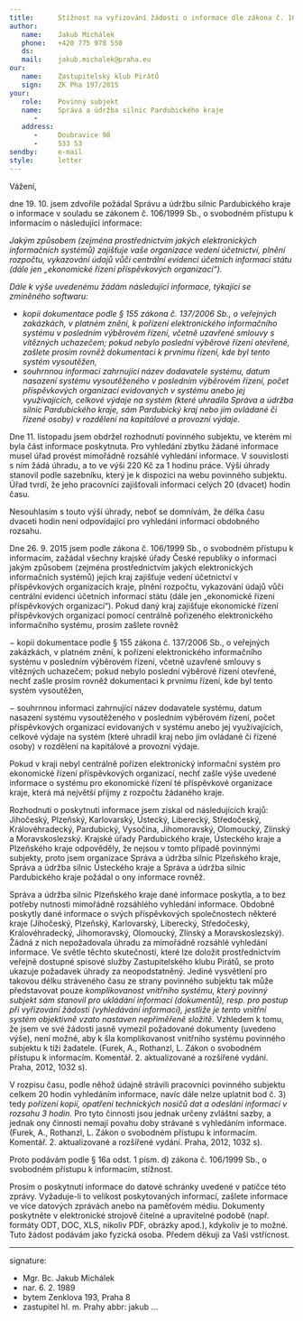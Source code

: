 ```yaml
---
title:      Stížnost na vyřizování žádosti o informace dle zákona č. 106/1999 Sb.
author:
   name:    Jakub Michálek
   phone:   +420 775 978 550
   ds:      
   mail:    jakub.michalek@praha.eu
our:
   name:    Zastupitelský klub Pirátů
   sign:    ZK Pha 197/2015
your:
   role:    Povinný subjekt
   name:    Správa a údržba silnic Pardubického kraje
      -     
   address:
      -     Doubravice 98 
      -     533 53
sendby:     e-mail
style:      letter
---
```


Vážení,

dne 19. 10. jsem zdvořile požádal Správu a údržbu silnic Pardubického kraje o informace v souladu se zákonem č. 106/1999 Sb., o svobodném přístupu k informacím o následující informace:

*Jakým způsobem (zejména prostřednictvím jakých elektronických informačních systémů) zajišťuje vaše organizace vedení účetnictví, plnění rozpočtu, vykazování údajů vůči centrální evidenci účetních informací státu (dále jen „ekonomické řízení příspěvkových organizací“).* 

*Dále k výše uvedenému žádám následující informace, týkající se zmíněného softwaru:*

* *kopii dokumentace podle § 155 zákona č. 137/2006 Sb., o veřejných zakázkách, v platném znění, k pořízení elektronického informačního systému v posledním výběrovém řízení, včetně uzavřené smlouvy s vítězných uchazečem; pokud nebylo poslední výběrové řízení otevřené, zašlete prosím rovněž dokumentaci k prvnímu řízení, kde byl tento systém vysoutěžen,*
* *souhrnnou informaci zahrnující název dodavatele systému, datum nasazení systému vysoutěženého v posledním výběrovém řízení, počet příspěvkových organizací evidovaných v systému anebo jej využívajících, celkové výdaje na systém (které uhradila Správa a údržba silnic Pardubického kraje, sám Pardubický kraj nebo jím ovládané či řízené osoby) v rozdělení na kapitálové a provozní výdaje.*

Dne 11. listopadu jsem obdržel rozhodnutí povinného subjektu, ve kterém mi byla část informace poskytnuta. Pro vyhledání zbytku žádané informace musel úřad provést mimořádně rozsáhlé vyhledání informace. V souvislosti s ním žádá úhradu, a to ve výši 220 Kč za 1 hodinu práce. Výši úhrady stanovil podle sazebníku, který je k dispozici na webu povinného subjektu. Úřad tvrdí, že jeho pracovníci zajišťovali informaci celých 20 (dvacet) hodin času.

Nesouhlasím s touto výší úhrady, neboť se domnívám, že délka času dvaceti hodin není odpovídající pro vyhledání informací obdobného rozsahu. 

Dne 26. 9. 2015 jsem podle zákona č. 106/1999 Sb., o svobodném přístupu k informacím, zažádal všechny krajské úřady České republiky o informaci jakým způsobem (zejména prostřednictvím jakých elektronických informačních systémů) jejich kraj zajišťuje vedení účetnictví v příspěvkových organizacích kraje, plnění rozpočtu, vykazování údajů vůči centrální evidenci účetních informací státu (dále
jen „ekonomické řízení příspěvkových organizací“). Pokud daný kraj zajišťuje ekonomické řízení příspěvkových organizací pomocí centrálně pořizeného elektronického informačního systému, prosím zašlete rovněž 

− kopii dokumentace podle § 155 zákona č. 137/2006 Sb., o veřejných zakázkách, v platném znění, k pořízení elektronického informačního systému v posledním výběrovém řízení, včetně uzavřené smlouvy s vítězných uchazečem; pokud nebylo poslední výběrové řízení otevřené, nechť zašle prosím rovněž dokumentaci k prvnímu řízení, kde byl tento systém vysoutěžen,

− souhrnnou informaci zahrnující název dodavatele systému, datum nasazení systému vysoutěženého v posledním výběrovém řízení, počet příspěvkových organizací evidovaných v systému anebo jej využívajících, celkové výdaje na systém (které uhradil kraj nebo jím ovládané či řízené osoby) v rozdělení na kapitálové a provozní výdaje.

Pokud v kraji nebyl centrálně pořízen elektronický informační systém pro ekonomické řízení příspěvkových organizací, nechť zašle výše uvedené informace o systému pro ekonomické řízení té příspěvkové organizace kraje, která má největší příjmy z rozpočtu žádaného kraje.

Rozhodnutí o poskytnutí informace jsem získal od následujících krajů: Jihočeský, Plzeňský, Karlovarský, Ústecký, Liberecký, Středočeský, Královéhradecký, Pardubický, Vysočina, Jihomoravský, Olomoucký, Zlínský a Moravskoslezský. Krajské úřady Pardubického kraje, Ústeckého kraje a Plzeňského kraje odpověděly, že nejsou v tomto případě povinnými subjekty, proto jsem organizace Správa a údržba silnic Plzeňského kraje, Správa a údržba silnic Ústeckého kraje a Správa a údržba silnic Pardubického kraje požádal o ony informace rovněž. 

Správa a údržba silnic Plzeňského kraje dané informace poskytla, a to bez potřeby nutnosti mimořádně rozsáhlého vyhledání informace. Obdobně poskytly dané informace o svých příspěvkových společnostech některé kraje (Jihočeský, Plzeňský, Karlovarský, Liberecký, Středočeský, Královéhradecký, Jihomoravský, Olomoucký, Zlínský a Moravskoslezský). Žádná z nich nepožadovala úhradu za mimořádně rozsáhlé vyhledání informace. Ve světle těchto skutečností, které lze doložit prostřednictvím veřejně dostupné spisové služby Zastupitelského klubu Pirátů, se proto ukazuje požadavek úhrady za neopodstatněný. Jediné vysvětlení pro takovou délku stráveného času ze strany povinného subjektu tak může představovat pouze *komplikovanost vnitřního systému, který povinný subjekt sám stanovil pro ukládání informací (dokumentů), resp. pro postup při vyřizování žádosti (vyhledávání informací), jestliže je tento vnitřní systém objektivně vzato nastaven nepřiměřeně složitě.* Vzhledem k tomu, že jsem ve své žádosti jasně vymezil požadované dokumenty (uvedeno výše), není možné, aby k šla komplikovanost vnitřního systému povinného subjektu k tíži žadatele. (Furek, A., Rothanzl, L. Zákon o svobodném přístupu k informacím. Komentář. 2. aktualizované a rozšířené vydání. Praha, 2012, 1032 s).

V rozpisu času, podle něhož údajně strávili pracovníci povinného subjektu celkem 20 hodin vyhledáním informace, navíc dále nelze uplatnit bod č. 3) tedy *pořízení kopií, opatření technických nosičů dat a odeslání informací v rozsahu 3 hodin.* Pro tyto činnosti jsou jednak určeny zvláštní sazby, a jednak ony činnosti nemají povahu doby strávané s vyhledáním informace. (Furek, A., Rothanzl, L. Zákon o svobodném přístupu k informacím. Komentář. 2. aktualizované a rozšířené vydání. Praha, 2012, 1032 s). 

Proto podávám podle § 16a odst. 1 písm. d) zákona č. 106/1999 Sb., o svobodném přístupu k informacím, stížnost. 

Prosím o poskytnutí informace do datové schránky uvedené v patičce této zprávy. Vyžaduje-li to velikost poskytovaných informací, zašlete informace ve více datových zprávách anebo na paměťovém médiu. Dokumenty poskytněte v elektronické strojově čitelné a upravitelné podobě (např. formáty ODT, DOC, XLS, nikoliv PDF, obrázky apod.), kdykoliv je to možné. Tuto žádost podávám jako fyzická osoba. Předem děkuji za Vaši vstřícnost.

---
signature:
  - Mgr. Bc. Jakub Michálek
  - nar. 6. 2. 1989
  - bytem Zenklova 193, Praha 8
  - zastupitel hl. m. Prahy
abbr:       jakub
...

